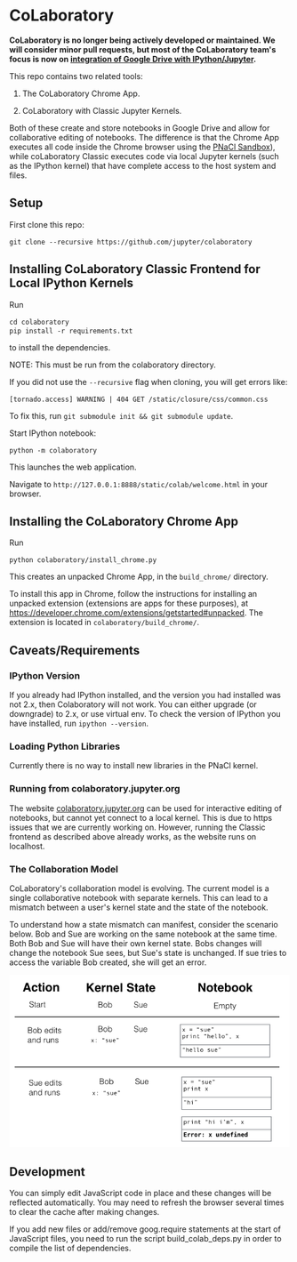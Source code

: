 # CoLaboratory

**CoLaboratory is no longer being actively developed or maintained.  We will consider minor pull requests, but most of the CoLaboratory team's focus is
now on [integration of Google Drive with IPython/Jupyter](https://github.com/jupyter/jupyter-drive).**


This repo contains two related tools:

1. The CoLaboratory Chrome App.

2. CoLaboratory with Classic Jupyter Kernels.

Both of these create and store notebooks in Google Drive and allow for
collaborative editing of notebooks.  The difference is that the Chrome
App executes all code inside the Chrome browser using the
[PNaCl Sandbox](https://developer.chrome.com/native-client/nacl-and-pnacl)),
while coLaboratory Classic executes code via local Jupyter kernels
(such as the IPython kernel) that have complete access to the host
system and files.

## Setup
First clone this repo:
```
git clone --recursive https://github.com/jupyter/colaboratory
```

## Installing CoLaboratory Classic Frontend for Local IPython Kernels
Run
```
cd colaboratory
pip install -r requirements.txt
```
to install the dependencies.

NOTE: This must be run from the colaboratory directory.

If you did not use the `--recursive` flag when cloning, you will get errors like:
```
[tornado.access] WARNING | 404 GET /static/closure/css/common.css
```
To fix this, run `git submodule init && git submodule update`.

Start IPython notebook:
```
python -m colaboratory
```
This launches the web application.

Navigate to ```http://127.0.0.1:8888/static/colab/welcome.html``` in your browser.

## Installing the CoLaboratory Chrome App
Run
```
python colaboratory/install_chrome.py
```
This creates an unpacked Chrome App, in the ```build_chrome/``` directory.

To install this app in Chrome, follow the instructions for installing an unpacked extension
(extensions are apps for these purposes), at https://developer.chrome.com/extensions/getstarted#unpacked.
The extension is located in ```colaboratory/build_chrome/```.

## Caveats/Requirements

### IPython Version
If you already had IPython installed, and the version you had installed was not 2.x, then Colaboratory will not work.  You can either upgrade (or downgrade) to 2.x, or use virtual env.  To check the version of IPython you have installed, run ```ipython --version```.

### Loading Python Libraries
Currently there is no way to install new libraries in the PNaCl kernel.

### Running from colaboratory.jupyter.org
The website [colaboratory.jupyter.org](http://colaboratory.jupyter.org) can be used for interactive editing of notebooks, but cannot yet connect to a local kernel.  This is due to https issues that we are currently working on.  However, running the Classic frontend as described above already works, as the website runs on localhost.

### The Collaboration Model
CoLaboratory's collaboration model is evolving. The current model is a single collaborative notebook with separate kernels. This can lead to a mismatch between a user's kernel state and the state of the notebook. 

To understand how a state mismatch can manifest, consider the scenario below. Bob and Sue are working on the same notebook at the same time. Both Bob and Sue will have their own kernel state. Bobs changes will change the notebook Sue sees, but Sue's state is unchanged. If sue tries to access the variable Bob created, she will get an error. 

![Collaboration Error](https://github.com/jupyter/colaboratory/raw/master/documentation/img/collaboration-error.png)

## Development

You can simply edit JavaScript code in place and these changes will be reflected automatically.  You may need to refresh the browser several times to clear the cache after making changes.

If you add new files or add/remove goog.require statements at the start of JavaScript files, you need to run the script build_colab_deps.py in order to compile the list of dependencies.
